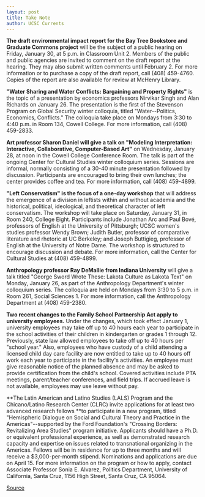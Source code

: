 ```yaml
---
layout: post
title: Take Note
author: UCSC Currents
---
```


**The draft environmental impact report for the Bay Tree Bookstore and Graduate Commons project** will be the subject of a public hearing on Friday, January 30, at 5 p.m. in Classroom Unit 2. Members of the public and public agencies are invited to comment on the draft report at the hearing. They may also submit written comments until February 2. For more information or to purchase a copy of the draft report, call (408) 459-4760. Copies of the report are also available for review at McHenry Library.

**"Water Sharing and Water Conflicts: Bargaining and Property Rights"** is the topic of a presentation by economics professors Nirvikar Singh and Alan Richards on January 26. The presentation is the first of the Stevenson Program on Global Security winter colloquia, titled "Water--Politics, Economics, Conflicts." The colloquia take place on Mondays from 3:30 to 4:40 p.m. in Room 134, Cowell College. For more information, call (408) 459-2833.

**Art professor Sharon Daniel will give a talk on "Modeling Interpretation: Interactive, Collaborative, Computer-Based Art"** on Wednesday, January 28, at noon in the Cowell College Conference Room. The talk is part of the ongoing Center for Cultural Studies winter colloquium series. Sessions are informal, normally consisting of a 30-40 minute presentation followed by discussion. Participants are encouraged to bring their own lunches; the center provides coffee and tea. For more information, call (408) 459-4899.

**"Left Conservatism" is the focus of a one-day workshop** that will address the emergence of a division in leftists within and without academia and the historical, political, ideological, and theoretical character of left conservatism. The workshop will take place on Saturday, January 31, in Room 240, College Eight. Participants include Jonathan Arc and Paul Bové, professors of English at the University of Pittsburgh; UCSC women's studies professor Wendy Brown; Judith Butler, professor of comparative literature and rhetoric at UC Berkeley; and Joseph Buttigieg, professor of English at the University of Notre Dame. The workshop is structured to encourage discussion and debate. For more information, call the Center for Cultural Studies at (408) 459-4899.

**Anthropology professor Ray DeMallie from Indiana University** will give a talk titled "George Sword Wrote These: Lakota Culture as Lakota Text" on Monday, January 26, as part of the Anthropology Department's winter colloquium series. The colloquia are held on Mondays from 3:30 to 5 p.m. in Room 261, Social Sciences 1. For more information, call the Anthropology Department at (408) 459-2380.

**Two recent changes to the Family School Partnership Act apply to university employees.** Under the changes, which took effect January 1, university employees may take off up to 40 hours each year to participate in the school activities of their children in kindergarten or grades 1 through 12. Previously, state law allowed employees to take off up to 40 hours per "school year." Also, employees who have custody of a child attending a licensed child day care facility are now entitled to take up to 40 hours off work each year to participate in the facility's activities. An employee must give reasonable notice of the planned absence and may be asked to provide certification from the child's school. Covered activities include PTA meetings, parent/teacher conferences, and field trips. If accrued leave is not available, employees may use leave without pay.

**The Latin American and Latino Studies (LALS) Program and the Chicano/Latino Research Center (CLRC) invite applications for at least two advanced research fellows **to participate in a new program, titled "Hemispheric Dialogue on Social and Cultural Theory and Practice in the Americas"--supported by the Ford Foundation's "Crossing Borders: Revitalizing Area Studies" program initiative. Applicants should have a Ph.D. or equivalent professional experience, as well as demonstrated research capacity and expertise on issues related to transnational organizing in the Americas. Fellows will be in residence for up to three months and will receive a $3,000-per-month stipend. Nominations and applications are due on April 15. For more information on the program or how to apply, contact Associate Professor Sonia E. Alvarez, Politics Department, University of California, Santa Cruz, 1156 High Street, Santa Cruz, CA 95064.

[Source](http://www1.ucsc.edu/oncampus/currents/97-98/01-26/takenote.htm "Permalink to Take Note: 01-26-98")
